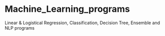 # Machine_Learning_programs
Linear  &amp; Logistical Regression, Classification, Decision Tree, Ensemble and NLP programs

